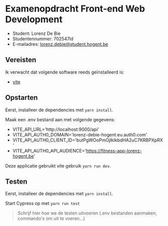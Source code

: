 # Examenopdracht Front-end Web Development

- Student: Lorenz De Bie
- Studentennummer: 702547ld
- E-mailadres: lorenz.debie@student.hogent.be

## Vereisten

Ik verwacht dat volgende software reeds geïnstalleerd is:

- [vite](https://vitejs.dev)


## Opstarten
 Eerst, installeer de dependencies met <code>yarn install</code>.
 
 Maak een .env bestand aan met volgende gegevens:
 - VITE_API_URL='http://localhost:9000/api'
 - VITE_API_AUTH0_DOMAIN='lorenz-debie-hogent.eu.auth0.com'
 - VITE_API_AUTH0_CLIENT_ID='butPgWOoPmOjlkIkbdHA2uC7KRBPXpRX'
 - VITE_API_AUTH0_API_AUDIENCE='https://fitness-app-lorenz-hogent.be'

 Deze applicatie gebruikt vite gebruik <code>yarn run dev</code>.



## Testen
  Eerst, installeer de dependencies met <code>yarn install</code>.
  
  Start Cypress op met <code>yarn run test</code>

> Schrijf hier hoe we de testen uitvoeren (.env bestanden aanmaken, commando's om uit te voeren...)
